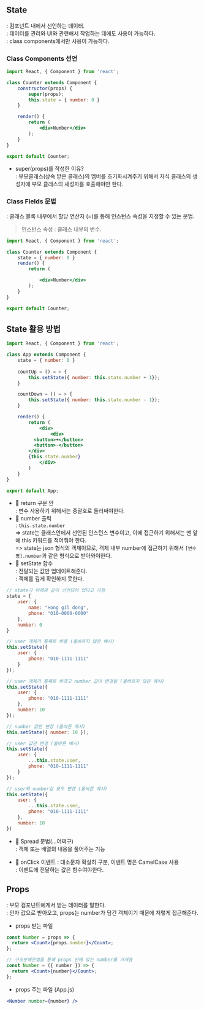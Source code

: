 ## State
: 컴포넌트 내에서 선언하는 데이터.\
: 데이터를 관리와 UI와 관련해서 작업하는 데에도 사용이 가능하다.\
: class components에서만 사용이 가능하다.

### Class Components 선언
``` jsx
import React, { Component } from 'react';

class Counter extends Component {
	constructor(props) {
		super(props);
		this.state = { number: 0 }
	}

	render() {
		return (
			<div>Number</div>
		);
	}
}

export default Counter;
```
- super(props)를 작성한 이유?\
: 부모클래스(상속 받은 클래스)의 멤버를 초기화시켜주기 위해서 자식 클래스의 생성자에 부모 클래스의 새성자를 호출해야만 한다.

### Class Fields 문법
: 클래스 블록 내부에서 할당 연산자 (=)를 통해 인스턴스 속성을 지정할 수 있는 문법.
> 인스턴스 속성 : 클래스 내부의 변수.
``` jsx
import React, { Component } from 'react';

class Counter extends Component {
	state = { number: 0 }
	render() {
		return (

			<div>Number</div>
		);
	}
}

export default Counter;
```

## State 활용 방법
``` jsx
import React, { Component } from 'react';

class App extends Component {
    state = { number: 0 }
    
    countUp = () = > {
        this.setState({ number: this.state.number + 1});
    }

    countDown = () = > {
        this.setState({ number: this.state.number - 1});
    }

	render() {
		return (
			<div>
				<div>
          <button>+</button>
          <button>-</button>
        </div>
        {this.state.number}
			</div>
		)
	}
}

export default App;
```
- 🌻 return 구문 안\
: 변수 사용하기 위해서는 중괄호로 둘러싸야한다.
- 🌻 number 출력\
: ```this.state.number```\
=> state는 클래스안에서 선언된 인스턴스 변수이고, 이에 접근하기 위해서는 맨 앞에 this 키워드를 적어줘야 한다.\
=> state는 json 형식의 객체이므로, 객체 내부 number에 접근하기 위해서 ```[변수명].number```과 같은 형식으로 받아와야한다.
- 🌻 setState 함수\
: 전달되는 값만 업데이트해준다.\
: 객체를 깊게 확인하지 못한다.
``` jsx
// state가 아래와 같이 선언되어 있다고 가정
state = {
	user: {
		name: "Hong gil dong",
		phone: "010-0000-0000"
	},
	number: 0
}

// user 객체가 통째로 바뀜 (올바르지 않은 예시)
this.setState({
	user: {
		phone: "010-1111-1111"
	}
});

// user 객체가 통째로 바뀌고 number 값이 변경됨 (올바르지 않은 예시)
this.setState({
	user: {
		phone: "010-1111-1111"
	},
	number: 10
});

// number 값만 변경 (올바른 예시)
this.setState({ number: 10 });

// user 값만 변경 (올바른 예시)
this.setState({
	user: {
		...this.state.user,
		phone: "010-1111-1111"
	}
});

// user와 number값 모두 변경 (올바른 예시)
this.setState({
	user: {
		...this.state.user,
		phone: "010-1111-1111"
	},
	number: 10
})
```

- 🌻 Spread 문법(...어쩌구)\
: 객체 또는 배열의 내용을 풀어주는 기능

- 🌻 onClick 이벤트
: 대소문자 확실히 구분, 이벤트 명은 CamelCase 사용\
: 이벤트에 전달하는 값은 함수여야한다.

## Props
: 부모 컴포넌트에게서 받는 데이터를 말한다.\
: 인자 값으로 받아오고, props는 number가 담긴 객체이기 때문에 저렇게 접근해준다.
- props 받는 파일
``` jsx
const Number = props => {
  return <Count>{props.number}</Count>;
};

// 구조분해문법을 통해 props 안에 있는 number를 가져옴
const Number = ({ number }) => {
  return <Count>{number}</Count>;
};
```

- props 주는 파일 (App.js)
``` jsx
<Number number={number} />
```